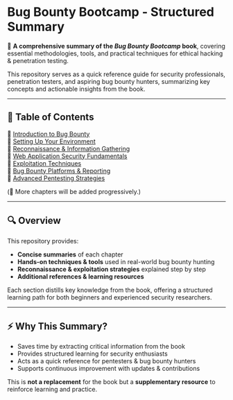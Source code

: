 # Bug Bounty Bootcamp - Structured Summary  

🚀 **A comprehensive summary of the *Bug Bounty Bootcamp* book**, covering essential methodologies, tools, and practical techniques for ethical hacking & penetration testing.  

This repository serves as a quick reference guide for security professionals, penetration testers, and aspiring bug bounty hunters, summarizing key concepts and actionable insights from the book.  

---

## 📖 Table of Contents  

🔹 [Introduction to Bug Bounty](Summaries/01_Introduction.md)  
🔹 [Setting Up Your Environment](Summaries/02_Setup.md)  
🔹 [Reconnaissance & Information Gathering](Summaries/03_Reconnaissance.md)  
🔹 [Web Application Security Fundamentals](Summaries/04_WebSecurity.md)  
🔹 [Exploitation Techniques](Summaries/05_Exploitation.md)  
🔹 [Bug Bounty Platforms & Reporting](Summaries/06_BugBountyPlatforms.md)  
🔹 [Advanced Pentesting Strategies](Summaries/07_AdvancedPentest.md)  

(📌 More chapters will be added progressively.)  

---

## 🔍 Overview  

This repository provides:  
- **Concise summaries** of each chapter  
- **Hands-on techniques & tools** used in real-world bug bounty hunting  
- **Reconnaissance & exploitation strategies** explained step by step  
- **Additional references & learning resources**  

Each section distills key knowledge from the book, offering a structured learning path for both beginners and experienced security researchers.  

---

## ⚡ Why This Summary?  

- Saves time by extracting critical information from the book  
- Provides structured learning for security enthusiasts  
- Acts as a quick reference for pentesters & bug bounty hunters  
-  Supports continuous improvement with updates & contributions  

This is **not a replacement** for the book but a **supplementary resource** to reinforce learning and practice.  

